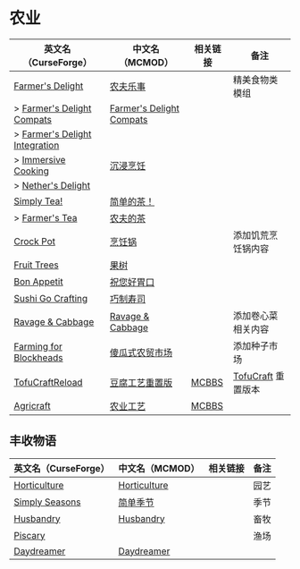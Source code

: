# 农业

| 英文名（CurseForge）                                                                                       | 中文名（MCMOD）                                                  | 相关链接                                              | 备注                                                      |
| ---------------------------------------------------------------------------------------------------------- | ---------------------------------------------------------------- | ----------------------------------------------------- | --------------------------------------------------------- |
| [Farmer's Delight](https://www.curseforge.com/minecraft/mc-mods/farmers-delight)                           | [农夫乐事](https://www.mcmod.cn/class/2820.html)                 |                                                       | 精美食物类模组                                            |
| > [Farmer's Delight Compats](https://www.curseforge.com/minecraft/mc-mods/farmers-delight-compats)         | [Farmer's Delight Compats](https://www.mcmod.cn/class/3656.html) |                                                       |                                                           |
| > [Farmer's Delight Integration](https://www.curseforge.com/minecraft/mc-mods/farmers-delight-integration) |                                                                  |                                                       |                                                           |
| > [Immersive Cooking](https://www.curseforge.com/minecraft/mc-mods/immersive-cooking)                      | [沉浸烹饪](https://www.mcmod.cn/class/4299.html)                 |                                                       |                                                           |
| > [Nether's Delight](https://www.curseforge.com/minecraft/mc-mods/nethers-delight)                         |                                                                  |                                                       |                                                           |
| [Simply Tea!](https://www.curseforge.com/minecraft/mc-mods/simply-tea)                                     | [简单的茶！](https://www.mcmod.cn/class/3597.html)               |                                                       |                                                           |
| > [Farmer's Tea](https://www.curseforge.com/minecraft/mc-mods/farmers-tea)                                 | [农夫的茶](https://www.mcmod.cn/class/3657.html)                 |                                                       |                                                           |
| [Crock Pot](https://www.curseforge.com/minecraft/mc-mods/crock-pot)                                        | [烹饪锅](https://www.mcmod.cn/class/3017.html)                   |                                                       | 添加饥荒烹饪锅内容                                        |
| [Fruit Trees](https://www.curseforge.com/minecraft/mc-mods/fruit-trees)                                    | [果树](https://www.mcmod.cn/class/2416.html)                     |                                                       |                                                           |
| [Bon Appetit](https://www.curseforge.com/minecraft/mc-mods/bon-appetit-forge)                              | [祝您好胃口](https://www.mcmod.cn/class/3402.html)               |                                                       |                                                           |
| [Sushi Go Crafting](https://www.curseforge.com/minecraft/mc-mods/sushigocrafting)                          | [巧制寿司](https://www.mcmod.cn/class/4014.html)                 |                                                       |                                                           |
| [Ravage & Cabbage](https://www.curseforge.com/minecraft/mc-mods/ravage-and-cabbage)                        | [Ravage & Cabbage](https://www.mcmod.cn/class/4118.html)         |                                                       | 添加卷心菜相关内容                                        |
| [Farming for Blockheads](https://www.curseforge.com/minecraft/mc-mods/farming-for-blockheads)              | [傻瓜式农贸市场](https://www.mcmod.cn/class/2057.html)           |                                                       | 添加种子市场                                              |
| [TofuCraftReload](https://www.curseforge.com/minecraft/mc-mods/tofucraftreload)                            | [豆腐工艺重置版](https://www.mcmod.cn/class/1633.html)           | [MCBBS](https://www.mcbbs.net/thread-946310-1-1.html) | [TofuCraft](https://www.mcmod.cn/class/386.html) 重置版本 |
| [Agricraft](https://www.curseforge.com/minecraft/mc-mods/agricraft)                                        | [农业工艺](https://www.mcmod.cn/class/514.html)                  | [MCBBS](https://www.mcbbs.net/thread-846823-1-1.html) |                                                           |

## 丰收物语

| 英文名（CurseForge）                                                          | 中文名（MCMOD）                                      | 相关链接 | 备注 |
| ----------------------------------------------------------------------------- | ---------------------------------------------------- | -------- | ---- |
| [Horticulture](https://www.curseforge.com/minecraft/mc-mods/horticulture)     | [Horticulture](https://www.mcmod.cn/class/4248.html) |          | 园艺 |
| [Simply Seasons](https://www.curseforge.com/minecraft/mc-mods/simply-seasons) | [简单季节](https://www.mcmod.cn/class/4182.html)     |          | 季节 |
| [Husbandry](https://www.curseforge.com/minecraft/mc-mods/husbandry)           | [Husbandry](https://www.mcmod.cn/class/4233.html)    |          | 畜牧 |
| [Piscary](https://www.curseforge.com/minecraft/mc-mods/piscary)               |                                                      |          | 渔场 |
| [Daydreamer](https://www.curseforge.com/minecraft/mc-mods/daydreamer)         | [Daydreamer](https://www.mcmod.cn/class/4193.html)   |          |      |
